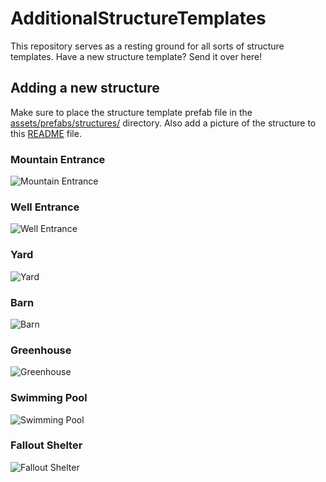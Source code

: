# AdditionalStructureTemplates
This repository serves as a resting ground for all sorts of structure templates. Have a new structure template? Send it over here!

## Adding a new structure
Make sure to place the structure template prefab file in the [assets/prefabs/structures/](assets/prefabs/structures/) directory.
Also add a picture of the structure to this [README](README.md) file.

### Mountain Entrance
![Mountain Entrance](https://github.com/Terasology/Mineshafts/raw/master/preview/MountainEntrance.jpg)

### Well Entrance
![Well Entrance](https://github.com/Terasology/Mineshafts/raw/master/preview/WellEntrance.jpg)

### Yard
![Yard](https://github.com/RatMoleRat/AdditionalStructureTemplates/blob/master/preview/YardImg.PNG)

### Barn
![Barn](https://github.com/RatMoleRat/AdditionalStructureTemplates/blob/master/preview/BarnImg.PNG)

### Greenhouse
![Greenhouse](https://github.com/RatMoleRat/AdditionalStructureTemplates/blob/master/preview/GreenhouseImg.PNG)

### Swimming Pool
![Swimming Pool](https://imgur.com/a/9FjWJyA)

### Fallout Shelter
![Fallout Shelter](https://imgur.com/a/wei62DI)
